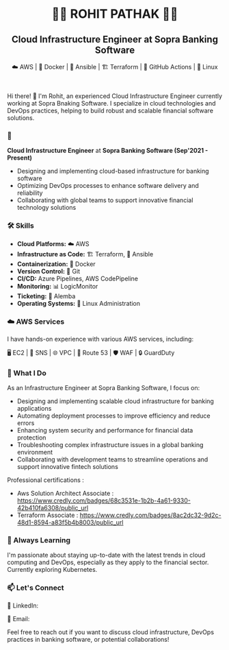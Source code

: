 # <div align="center">👨‍💻 **ROHIT PATHAK** 👨‍💻</div>

## <div align="center"> Cloud Infrastructure Engineer at Sopra Banking Software </div>

<div align="center">

☁️ AWS | 🐳 Docker | 🔧 Ansible | 🏗️ Terraform | 🐙 GitHub Actions | 🐧 Linux

</div>
<br>

Hi there! 👋 I'm Rohit, an experienced Cloud Infrastructure Engineer currently working at Sopra Bnaking Software. I specialize in cloud technologies and DevOps practices, helping to build robust and scalable financial software solutions.

### 🏢 

**Cloud Infrastructure Engineer** at **Sopra Banking Software  (Sep'2021 - Present)**
- Designing and implementing cloud-based infrastructure for banking software
- Optimizing DevOps processes to enhance software delivery and reliability
- Collaborating with global teams to support innovative financial technology solutions



### 🛠 Skills

- **Cloud Platforms:** ☁️ AWS
- **Infrastructure as Code:** 🏗️ Terraform, 🔧 Ansible
- **Containerization:** 🐳 Docker
- **Version Control:** 📂 Git
- **CI/CD:** Azure Pipelines, AWS CodePipeline
- **Monitoring:** 📊 LogicMonitor
- **Ticketing:** 🎫 Alemba
- **Operating Systems:** 🐧 Linux Administration

### ☁️ AWS Services

I have hands-on experience with various AWS services, including:

🖥️ EC2 | 📨 SNS | 🌐 VPC | 🔀 Route 53 | 🛡️ WAF | 🔒 GuardDuty

### 💼 What I Do

As an Infrastructure Engineer at Sopra Banking Software, I focus on:

- Designing and implementing scalable cloud infrastructure for banking applications
- Automating deployment processes to improve efficiency and reduce errors
- Enhancing system security and performance for financial data protection
- Troubleshooting complex infrastructure issues in a global banking environment
- Collaborating with development teams to streamline operations and support innovative fintech solutions

Professional certifications :

- Aws Solution Architect Associate : https://www.credly.com/badges/68c3531e-1b2b-4a61-9330-42b410fa6308/public_url
- Terraform Associate : https://www.credly.com/badges/8ac2dc32-9d2c-48d1-8594-a83f5b4b8003/public_url
### 🌱 Always Learning

I'm passionate about staying up-to-date with the latest trends in cloud computing and DevOps, especially as they apply to the financial sector. Currently exploring Kubernetes.

### 📫 Let's Connect

👔 LinkedIn: 

📧 Email: 

Feel free to reach out if you want to discuss cloud infrastructure, DevOps practices in banking software, or potential collaborations!

